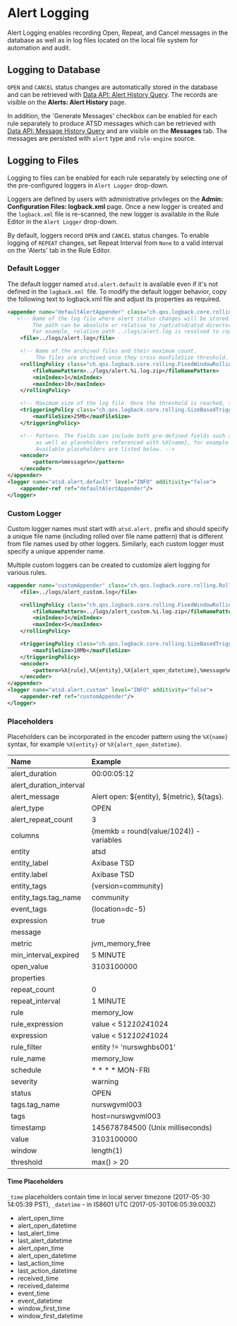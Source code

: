 # Alert Logging

Alert Logging enables recording Open, Repeat, and Cancel messages in the database as well as in log files located on the local file system for automation and audit.

## Logging to Database

`OPEN` and `CANCEL` status changes are automatically stored in the database and can be retrieved with [Data API: Alert History Query](../api/data/alerts/history-query.md). The records are visible on the **Alerts: Alert History** page.

In addition, the 'Generate Messages' checkbox can be enabled for each rule separately to produce ATSD messages which can be retrieved with [Data API: Message History Query](../api/data/alerts/history-query.md) and are visible on the **Messages** tab. The messages are persisted with `alert` type and `rule-engine` source.

## Logging to Files

Logging to files can be enabled for each rule separately by selecting one of the pre-configured loggers in `Alert Logger` drop-down.

Loggers are defined by users with administrative privileges on the **Admin: Configuration Files: logback.xml** page. Once a new logger is created and the `logback.xml` file is re-scanned, the new logger is available in the Rule Editor in the `Alert Logger` drop-down.

By default, loggers record `OPEN` and `CANCEL` status changes. To enable logging of `REPEAT` changes, set Repeat Interval from `None` to a valid interval on the 'Alerts' tab in the Rule Editor.

### Default Logger

The default logger named `atsd.alert.default` is available even if it's not defined in the `logback.xml `file. To modify the default logger behavior, copy the following text to logback.xml file and adjust its properties as required.

```xml
<appender name="defaultAlertAppender" class="ch.qos.logback.core.rolling.RollingFileAppender">
   <!-- Name of the log file where alert status changes will be stored.
        The path can be absolute or relative to /opt/atsd/atsd directory.
        For example, relative path ../logs/alert.log is resolved to /opt/atsd/atsd/logs/alert.log.  -->
    <file>../logs/alert.log</file>

    <!-- Name of the archived files and their maximum count.
         The files are archived once they cross maxFileSize threshold. -->
    <rollingPolicy class="ch.qos.logback.core.rolling.FixedWindowRollingPolicy">
        <fileNamePattern>../logs/alert.%i.log.zip</fileNamePattern>
        <minIndex>1</minIndex>
        <maxIndex>10</maxIndex>
    </rollingPolicy>

    <!-- Maximum size of the log file. Once the threshold is reached, the files is compressed and rolled over. -->
    <triggeringPolicy class="ch.qos.logback.core.rolling.SizeBasedTriggeringPolicy">
        <maxFileSize>25Mb</maxFileSize>
    </triggeringPolicy>

    <!-- Pattern. The fields can include both pre-defined fields such as %date{ISO8601}, %level, %thread, %logger, %message%n
         as well as placeholders referenced with %X{name}, for example %X{entity} or %X{alert_open_datetime}.
         Available placeholders are listed below. -->
    <encoder>
        <pattern>%message%n</pattern>
    </encoder>
</appender>
<logger name="atsd.alert.default" level="INFO" additivity="false">
    <appender-ref ref="defaultAlertAppender"/>
</logger>
```

### Custom Logger

Custom logger names must start with `atsd.alert.` prefix and should specify a unique file name (including rolled over file name pattern) that is different from file names used by other loggers. Similarly, each custom logger must specify a unique appender name.

Multiple custom loggers can be created to customize alert logging for various rules.

```xml
<appender name="customAppender" class="ch.qos.logback.core.rolling.RollingFileAppender">
    <file>../logs/alert_custom.log</file>

    <rollingPolicy class="ch.qos.logback.core.rolling.FixedWindowRollingPolicy">
        <fileNamePattern>../logs/alert_custom.%i.log.zip</fileNamePattern>
        <minIndex>1</minIndex>
        <maxIndex>5</maxIndex>
    </rollingPolicy>

    <triggeringPolicy class="ch.qos.logback.core.rolling.SizeBasedTriggeringPolicy">
        <maxFileSize>10Mb</maxFileSize>
    </triggeringPolicy>
    <encoder>
        <pattern>%X{rule},%X{entity},%X{alert_open_datetime},%message%n</pattern>
    </encoder>
</appender>
<logger name="atsd.alert.custom" level="INFO" additivity="false">
    <appender-ref ref="customAppender"/>
</logger>
```

### Placeholders

Placeholders can be incorporated in the encoder pattern using the `%X{name}` syntax, for example `%X{entity}` or `%X{alert_open_datetime}`.

**Name**|**Example**
:---|:---
alert_duration | 00:00:05:12
alert_duration_interval |
alert_message | Alert open: ${entity}, ${metric}, ${tags}.
alert_type | OPEN
alert_repeat_count | 3
columns | {memkb = round(value/1024)} - variables
entity | atsd
entity_label | Axibase TSD
entity.label | Axibase TSD
entity_tags | {version=community}
entity_tags.tag_name | community
event_tags | {location=dc-5}
expression | true
message |
metric | jvm_memory_free
min_interval_expired | 5 MINUTE
open_value | 3103100000
properties |
repeat_count | 0
repeat_interval | 1 MINUTE
rule | memory_low
rule_expression | value < 512*1024*1024
expression | value < 512*1024*1024
rule_filter | entity != 'nurswghbs001'
rule_name | memory_low
schedule | * * * * MON-FRI
severity | warning
status | OPEN
tags.tag_name | nurswgvml003
tags | host=nurswgvml003
timestamp | 145678784500 (Unix milliseconds)
value | 3103100000
window | length(1)
threshold | max() > 20

#### Time Placeholders

`_time` placeholders contain time in local server timezone (2017-05-30 14:05:39 PST), `_datetime` - in IS8601 UTC (2017-05-30T06:05:39.003Z)

* alert_open_time
* alert_open_datetime
* last_alert_time
* last_alert_datetime
* alert_open_time
* alert_open_datetime
* last_action_time
* last_action_datetime
* received_time
* received_dateime
* event_time
* event_datetime
* window_first_time
* window_first_datetime
